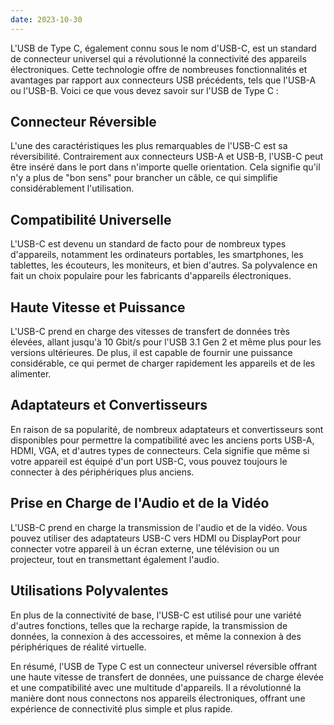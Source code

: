 ```yaml
---
date: 2023-10-30
---
```


L'USB de Type C, également connu sous le nom d'USB-C, est un standard de connecteur universel qui a révolutionné la connectivité des appareils électroniques. Cette technologie offre de nombreuses fonctionnalités et avantages par rapport aux connecteurs USB précédents, tels que l'USB-A ou l'USB-B. Voici ce que vous devez savoir sur l'USB de Type C :

## Connecteur Réversible

L'une des caractéristiques les plus remarquables de l'USB-C est sa réversibilité. Contrairement aux connecteurs USB-A et USB-B, l'USB-C peut être inséré dans le port dans n'importe quelle orientation. Cela signifie qu'il n'y a plus de "bon sens" pour brancher un câble, ce qui simplifie considérablement l'utilisation.

## Compatibilité Universelle

L'USB-C est devenu un standard de facto pour de nombreux types d'appareils, notamment les ordinateurs portables, les smartphones, les tablettes, les écouteurs, les moniteurs, et bien d'autres. Sa polyvalence en fait un choix populaire pour les fabricants d'appareils électroniques.

## Haute Vitesse et Puissance

L'USB-C prend en charge des vitesses de transfert de données très élevées, allant jusqu'à 10 Gbit/s pour l'USB 3.1 Gen 2 et même plus pour les versions ultérieures. De plus, il est capable de fournir une puissance considérable, ce qui permet de charger rapidement les appareils et de les alimenter.

## Adaptateurs et Convertisseurs

En raison de sa popularité, de nombreux adaptateurs et convertisseurs sont disponibles pour permettre la compatibilité avec les anciens ports USB-A, HDMI, VGA, et d'autres types de connecteurs. Cela signifie que même si votre appareil est équipé d'un port USB-C, vous pouvez toujours le connecter à des périphériques plus anciens.

## Prise en Charge de l'Audio et de la Vidéo

L'USB-C prend en charge la transmission de l'audio et de la vidéo. Vous pouvez utiliser des adaptateurs USB-C vers HDMI ou DisplayPort pour connecter votre appareil à un écran externe, une télévision ou un projecteur, tout en transmettant également l'audio.

## Utilisations Polyvalentes

En plus de la connectivité de base, l'USB-C est utilisé pour une variété d'autres fonctions, telles que la recharge rapide, la transmission de données, la connexion à des accessoires, et même la connexion à des périphériques de réalité virtuelle.

En résumé, l'USB de Type C est un connecteur universel réversible offrant une haute vitesse de transfert de données, une puissance de charge élevée et une compatibilité avec une multitude d'appareils. Il a révolutionné la manière dont nous connectons nos appareils électroniques, offrant une expérience de connectivité plus simple et plus rapide.
